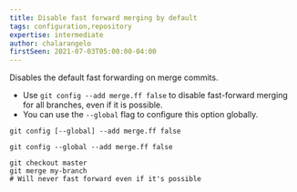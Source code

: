 ```yaml
---
title: Disable fast forward merging by default
tags: configuration,repository
expertise: intermediate
author: chalarangelo
firstSeen: 2021-07-03T05:00:00-04:00
---
```


Disables the default fast forwarding on merge commits.

- Use `git config --add merge.ff false` to disable fast-forward merging for all branches, even if it is possible.
- You can use the `--global` flag to configure this option globally.

```shell
git config [--global] --add merge.ff false
```

```shell
git config --global --add merge.ff false

git checkout master
git merge my-branch
# Will never fast forward even if it's possible
```
